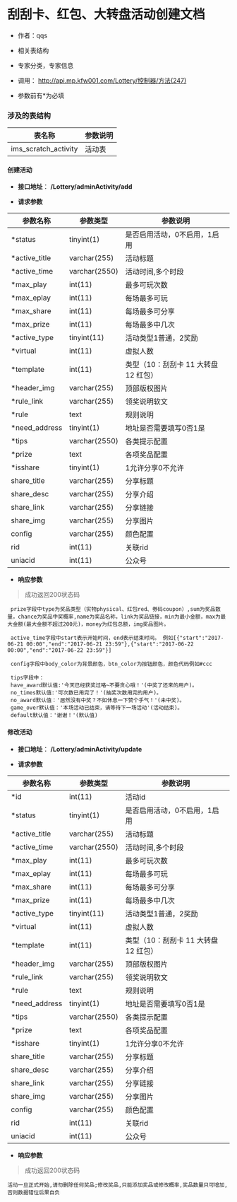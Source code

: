 # 刮刮卡、红包、大转盘活动创建文档

+ 作者：qqs

+ 相关表结构

+ 专家分类，专家信息

+ 调用： http://api.mp.kfw001.com/Lottery/控制器/方法(247)

+ 参数前有*为必填

### 涉及的表结构

|  表名称  |  参数说明 |
| --------- |  ------- |
| ims_scratch_activity | 活动表 |


#### 创建活动

+ __接口地址__： __/Lottery/adminActivity/add__

+ __请求参数__

|  参数名称  | 参数类型 | 参数说明 |
| --------- | -------- | ------- |
| *status | tinyint(1) | 是否启用活动，0不启用，1启用 |
| *active_title | varchar(255) | 活动标题 |
| *active_time | varchar(2550) | 活动时间,多个时段 |
| *max_play | int(11) | 最多可玩次数 |
| *max_eplay | int(11) | 每场最多可玩 |
| *max_share | int(11) | 每场最多可分享 |
| *max_prize | int(11) | 每场最多中几次 |
| *active_type | tinyint(11) | 活动类型1普通，2奖励 |
| *virtual | int(11) | 虚拟人数 |
| *template | int(11) | 类型（10：刮刮卡 11 大转盘 12 红包） |
| *header_img | varchar(255) | 顶部版权图片 |
| *rule_link | varchar(255) | 领奖说明软文 |
| *rule | text | 规则说明 |
| *need_address | tinyint(1) | 地址是否需要填写0否1是 |
| *tips | varchar(2550) | 各类提示配置 |
| *prize | text | 各项奖品配置 |
| *isshare | tinyint(1) | 1允许分享0不允许 |
| share_title | varchar(255) | 分享标题 |
| share_desc | varchar(255) | 分享介绍 |
| share_link | varchar(255) | 分享链接 |
| share_img | varchar(255) | 分享图片 |
| config | varchar(255) | 颜色配置 |
| rid | int(11) | 关联rid |
| uniacid | int(11) | 公众号 |


+ __响应参数__

> 成功返回200状态码

```text
 prize字段中type为奖品类型（实物physical、红包red、劵码coupon）,sum为奖品数量，chance为奖品中奖概率,name为奖品名称，link为奖品链接，min为最小金额，max为最大金额(最大金额不超过200元)，money为红包总额，img奖品图片。
 
 active_time字段中start表示开始时间，end表示结束时间。 例如[{"start":"2017-06-21 00:00","end":"2017-06-21 23:59"},{"start":"2017-06-22 00:00","end":"2017-06-22 23:59"}]
 
 config字段中body_color为背景颜色，btn_color为按钮颜色，颜色代码例如#ccc
 
 tips字段中：
 have_award默认值:'今天已经获奖过咯~不要贪心哦！'(中奖了还来的用户)。
 no_times默认值:'可次数已用完了！'(抽奖次数用完的用户)。
 no_award默认值：'居然没有中奖？不如休息一下赞个手气！'(未中奖)。
 game_over默认值：'本场活动已结束，请等待下一场活动'(活动结束)。
 default默认值：'谢谢！'(默认值)
```



#### 修改活动

+ __接口地址__： __/Lottery/adminActivity/update__

+ __请求参数__

|  参数名称  | 参数类型 | 参数说明 |
| --------- | -------- | ------- |
| *id | int(11) | 活动id |
| *status | tinyint(1) | 是否启用活动，0不启用，1启用 |
| *active_title | varchar(255) | 活动标题 |
| *active_time | varchar(2550) | 活动时间,多个时段 |
| *max_play | int(11) | 最多可玩次数 |
| *max_eplay | int(11) | 每场最多可玩 |
| *max_share | int(11) | 每场最多可分享 |
| *max_prize | int(11) | 每场最多中几次 |
| *active_type | tinyint(11) | 活动类型1普通，2奖励 |
| *virtual | int(11) | 虚拟人数 |
| *template | int(11) | 类型（10：刮刮卡 11 大转盘 12 红包） |
| *header_img | varchar(255) | 顶部版权图片 |
| *rule_link | varchar(255) | 领奖说明软文 |
| *rule | text | 规则说明 |
| *need_address | tinyint(1) | 地址是否需要填写0否1是 |
| *tips | varchar(2550) | 各类提示配置 |
| *prize | text | 各项奖品配置 |
| *isshare | tinyint(1) | 1允许分享0不允许 |
| share_title | varchar(255) | 分享标题 |
| share_desc | varchar(255) | 分享介绍 |
| share_link | varchar(255) | 分享链接 |
| share_img | varchar(255) | 分享图片 |
| config | varchar(255) | 颜色配置 |
| rid | int(11) | 关联rid |
| uniacid | int(11) | 公众号 |


+ __响应参数__

> 成功返回200状态码

```text
活动一旦正式开始,请勿删除任何奖品;修改奖品,只能添加奖品或修改概率,奖品数量只可增加,否则数据错位后果自负
```